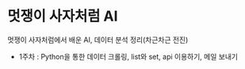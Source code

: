 # 멋쟁이 사자처럼 AI

멋쟁이 사자처럼에서 배운 AI, 데이터 분석 정리(차근차근 전진)

- 1주차
  : Python을 통한 데이터 크롤링, list와 set, api 이용하기, 메일 보내기
